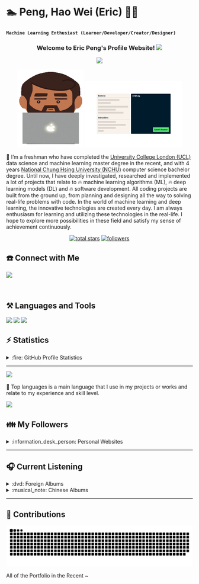 # :swimmer: Peng, Hao Wei (Eric) :guardsman: 

**`Machine Learning Enthusiast (Learner/Developer/Creator/Designer)`**

<!-- WELCOME WEBSITE -->
<h3 align="center">
  Welcome to Eric Peng's Profile Website!
  <img src="https://media.giphy.com/media/hvRJCLFzcasrR4ia7z/giphy.gif" width="28">
</h3> 



<!-- GIF SECTION -->
<p align="center">
  <a href="https://git.io/typing-svg"><img src="https://readme-typing-svg.demolab.com/?lines=Machine%20Learning%20Enthusiast;5%2B%20years%20of%20coding%20experienced;1%20year%20Full%20Stack%20internship%20experienced;Always%20possessing%20curiosity;Work%20Life%20Balance%20!!&font=Secular%20One&duration=2500&pause=1200&color=9D2CF7&center=true&width=440&height=75"></a>
</p>

<p align="center">
<img src="https://github.com/Hao-Wei-Peng/Hao-Wei-Peng/blob/main/coding.gif" alt="unclecoding"  width="180" height="210"/>
<img src="https://github.com/Hao-Wei-Peng/Hao-Wei-Peng/blob/main/python.gif" alt="mushcoding"  width="260" height="180"/>
</p>


<!-- PERSONAL INTRO -->
:notebook_with_decorative_cover: I’m a freshman who have completed the [University College London (UCL)](https://www.ucl.ac.uk/prospective-students/graduate/taught-degrees/data-science-and-machine-learning-msc) data science and machine learning master degree in the recent, and with 4 years [National Chung  Hsing University (NCHU)](http://www.cs.nchu.edu.tw/v4/en/) computer science bachelor degree. Until now, I have deeply investigated, researched and implemented a lot of projects that relate to :fire: machine learning algorithms (ML), :fire: deep learning models (DL) and :fire: software development. All coding projects are built from the ground up, from planning and designing all the way to solving real-life problems with code. In the world of machine learning and deep learning, the innovative technologies are created every day. I am always enthusiasm for learning and utilizing these technologies in the real-life. I hope to explore more possibilities in these field and satisfy my sense of achievement continuously. 




<!-- SOCIAL BADGES SECTION -->
<p align="center">
<!--   <a href="https://www.youtube.com/c/DevProTips?sub_confirmation=1">
    <img alt="youtube subscribers" title="Subscribe to my YouTube channel" src="https://custom-icon-badges.demolab.com/youtube/channel/subscribers/UCipSxT7a3rn81vGLw9lqRkg?color=%23E05D44&label=SUBSCRIBE&logo=video&logoColor=white&style=for-the-badge&labelColor=CE4630"/></a> 
  
  <a href="https://www.youtube.com/c/DevProTips">
    <img alt="youtube views" title="YouTube views" src="https://custom-icon-badges.demolab.com/youtube/channel/views/UCipSxT7a3rn81vGLw9lqRkg?color=%23E1AD0E&logo=video&logoColor=white&style=for-the-badge&labelColor=C79600"/></a>  <a href="https://github.com/Hao-Wei-Peng/Simple-View-Counter"> -->
  
  <a href="https://github.com/Hao-Wei-Peng/Hao-Wei-Peng/stargazers">
    <img alt="total stars" title="Total stars on GitHub" src="https://custom-icon-badges.demolab.com/github/stars/Hao-Wei-Peng?color=55960c&style=for-the-badge&labelColor=488207&logo=star"/></a>
  
  <a href="https://github.com/Hao-Wei-Peng?tab=followers">
         <img alt="followers" title="Followers other on Github" src="https://custom-icon-badges.demolab.com/github/followers/Hao-Wei-Peng?color=236ad3&labelColor=1155ba&style=for-the-badge&logo=person-add&label=Follow&logoColor=white"/></a>
   
</p>




<!-- CONNECT WITH ME -->
<!-- ## <img src="https://github.com/Hao-Wei-Peng/Hao-Wei-Peng/blob/main/phone.gif" width="40"> -->

## :phone: Connect with Me 
<p align="left">
<!--  <a href=https://www.linkedin.com/in/hao-wei-peng-38a7311a6/><img src="https://img.shields.io/badge/LinkedIn-0077B5?style=for-the-badge&logo=linkedin&logoColor=white"></a> -->
<a href="mailto:eric.hw.peng@gmail.com"><img src="https://img.shields.io/badge/Gmail-D14836?style=for-the-badge&logo=gmail&logoColor=white"></a> 
</p>
</br>


<!-- PROGRAMMING LANGUAGES -->
<!-- ## <img src="https://github.com/Hao-Wei-Peng/Hao-Wei-Peng/blob/main/computer.gif" width="40"> -->

## ⚒️ Languages and Tools
<!--
<img align="left" alt="Python" width="30px" style="padding-right:10px;" src="https://cdn.jsdelivr.net/gh/devicons/devicon/icons/python/python-original.svg" />
<img align="left" alt="JupyterNotebook" width="30px" style="padding-right:10px;" src="https://cdn.jsdelivr.net/gh/devicons/devicon/icons/jupyter/jupyter-original-wordmark.svg" />
<img align="left" alt="Pytorch" width="30px" style="padding-right:10px;" src="https://cdn.jsdelivr.net/gh/devicons/devicon/icons/pytorch/pytorch-original.svg" />       
<img align="left" alt="Git" width="30px" style="padding-right:10px;" src="https://cdn.jsdelivr.net/gh/devicons/devicon/icons/git/git-original.svg" />
<img align="left" alt="GitHub" width="30px" style="padding-right:10px;" src="https://cdn.jsdelivr.net/gh/devicons/devicon/icons/github/github-original.svg" />
<img align="left" alt="VisualStudio" width="30px" style="padding-right:10px;" src="https://cdn.jsdelivr.net/gh/devicons/devicon/icons/visualstudio/visualstudio-plain.svg" />
<img align="left" alt="Latex" width="30px" style="padding-right:10px;" src="https://cdn.jsdelivr.net/gh/devicons/devicon/icons/latex/latex-original.svg" />
<img align="left" alt="JavaScript" width="30px" style="padding-right:10px;" src="https://cdn.jsdelivr.net/gh/devicons/devicon/icons/javascript/javascript-plain.svg" />
<img align="left" alt="HTML" width="30px" style="padding-right:10px;" src="https://cdn.jsdelivr.net/gh/devicons/devicon/icons/html5/html5-plain.svg" />
<img align="left" alt="CSS" width="30px" style="padding-right:10px;" src="https://cdn.jsdelivr.net/gh/devicons/devicon/icons/css3/css3-plain.svg" />
<img align="left" alt="Linux" width="30px" style="padding-right:10px;" src="https://cdn.jsdelivr.net/gh/devicons/devicon/icons/linux/linux-original.svg" />
<img align="left" alt="Linux" width="30px" style="padding-right:10px;" src="https://cdn.jsdelivr.net/gh/devicons/devicon/icons/azure/azure-original.svg" />   
-->


<img src="https://skillicons.dev/icons?i=py,c,cs,cpp,javascript,html,css,bootstrap,java,scala" />
<img src="https://skillicons.dev/icons?i=ai,pytorch,tensorflow,vscode,visualstudio,aws,mysql,git,github,latex" />

<!-- LINES -->
<img src="https://www.animatedimages.org/data/media/562/animated-line-image-0429.gif" width="450px">



<!-- STATISTICS -->
<!-- ## <img src="https://github.com/Hao-Wei-Peng/Hao-Wei-Peng/blob/main/statistic_chart.gif" width="40"> -->

## ⚡ Statistics
<details> 
  <summary> :fire: GitHub Profile Statistics</summary>
  <br/>
    <a href="https://github.com/anuraghazra/github-readme-stats"><img alt="Peng, Hao Wei's Github Statistics" src="https://github-readme-stats-sigma-five.vercel.app/api/?username=Hao-Wei-Peng&show_icons=true&theme=swift&hide_border=true" height="180px" /></a>
<!--     <a href="https://github.com/anuraghazra/github-readme-stats"><img alt="Peng, Hao Wei's Top Languages" src="https://github-readme-stats-sigma-five.vercel.app/api/top-langs/?username=Hao-Wei-Peng&layout=compact&theme=react&hide_border=true&title_color=F85D7F&icon_color=F8D866" width="450px" height="180px" /></a> -->
   
  <br/>
</details>

---
<img src="https://github-readme-streak-stats.herokuapp.com?user=Hao-Wei-Peng&theme=violet-punch" width="550">

:notebook: Top languages is a main language that I use in my projects or works and relate to my experience and skill level.


<!-- LINES -->
<img src="https://www.animatedimages.org/data/media/562/animated-line-image-0429.gif" width="450px">




<!-- GitHub FOLLOWERS -->
<!-- ## <img src="https://github.com/Hao-Wei-Peng/Hao-Wei-Peng/blob/main/friend.gif" width="40"> --> 

## :family: My Followers
<details>
<summary> :information_desk_person: Personal Websites </summary>

<!--START_SECTION:top-followers-->
<table>
  <tr>
    <td align="center">
      <a href="https://github.com/ChengTsungPao">
        <img src="https://avatars.githubusercontent.com/u/46835017?v=4" width="100px;" alt="ChengTsungPao"/>
      </a>
      <br />
      <a href="https://github.com/ChengTsungPao">ChengTsungPao</a>
    </td>
    <td align="center">
      <a href="https://github.com/juceyj">
        <img src="https://avatars.githubusercontent.com/u/53820204?v=4" width="100px;" alt="Jiayi Liu"/>
      </a>
      <br />
      <a href="https://github.com/juceyj">Jiayi Liu</a>
    </td>
</tr>
  <tr>
    <td align="center">
      <a href="https://github.com/alicia7mm">
        <img src="https://avatars.githubusercontent.com/u/60660031?v=4" width="100px;" alt="alicia7mm"/>
      </a>
      <br />
      <a href="https://github.com/alicia7mm">alicia7mm</a>
    </td> 
    <td align="center">
      <a href="https://github.com/Weile0409">
        <img src="https://avatars.githubusercontent.com/u/27005037?v=4" width="100px;" alt="Weile0409"/>
      </a>
      <br />
      <a href="https://github.com/Weile0409">Wei Le</a>
    </td>
    
</tr>
</table>
<!--ENG_SECTION:bottom-followers-->

</details>

---





<!-- FAVORITE MUSICS -->
<!-- ## <img src="https://github.com/Hao-Wei-Peng/Hao-Wei-Peng/blob/main/music.gif" width="40"> -->

## :headphones: Current Listening
<details>
<summary> :dvd: Foreign Albums </summary>
<p align="center">
<a href="https://www.last.fm/music/The+Weeknd/Starboy"><img src="https://lastfm.freetls.fastly.net/i/u/64s/2eff583c50e9ebe32857ca8bedbd25bd.jpg" title="The Weeknd - Starboy"></a> 
<a href="https://www.last.fm/music/Ed+Sheeran/No.6+Collaborations+Project"><img src="https://lastfm.freetls.fastly.net/i/u/64s/3ccb1f5d6891d9810e2a1e6e9dc3338e.jpg#3ccb1f5d6891d9810e2a1e6e9dc3338e" title="Ed Sheeran - No.6 Collaborations Project"></a> 
<a href="https://www.last.fm/music/Taylor+Swift/Red+(Taylor%27s+Version)"><img src="https://lastfm.freetls.fastly.net/i/u/64s/6b7a28849d6a3b673f49873414cb03a8.jpg" title="Taylor Swift - Red"></a> 
<a href="https://www.last.fm/music/Charlie+Puth/CHARLIE"><img src="https://lastfm.freetls.fastly.net/i/u/64s/1f4d106bfc5a4d0e8dcec8490630fab3.jpg" title="Charlie Puth - CHARLIE"></a> 
<a href="https://www.last.fm/music/Shawn+Mendes/Illuminate+(Deluxe)"><img src="https://lastfm.freetls.fastly.net/i/u/64s/96a015c94b3888c74e37546f806d2415.jpg#96a015c94b3888c74e37546f806d2415.jpg" title="Shawn Mendes - Illuminate (Deluxe)"></a>
<a href="https://www.last.fm/music/aespa/Drama"><img src="https://lastfm.freetls.fastly.net/i/u/64s/8acd27f751aeeacee7ae540a8f2ae103.jpg#8acd27f751aeeacee7ae540a8f2ae103.jpg" title="aespa - Drama"></a> 
<a href="https://www.last.fm/music/Coldplay/A+Head+Full+of+Dreams"><img src="https://lastfm.freetls.fastly.net/i/u/64s/174d490504bf25ced4880e8fd54ddb1c.jpg" title="Coldplay - A Head Full of Dreams"></a> 
<a href="https://www.last.fm/music/Imagine+Dragons/Night+Visions"><img src="https://lastfm.freetls.fastly.net/i/u/64s/ecae82853b784726c7e2c4e2ba55a4fd.jpg" title="Imagine Dragons - Night Visions"></a> 
<a href="https://www.last.fm/music/NewJeans/NewJeans+1st+EP+%27New+Jeans%27"><img src="https://lastfm.freetls.fastly.net/i/u/64s/eb43ff27cf3e528ba0ed6306d52139a5.jpg" title="NewJeans - NewJeans 1st EP 'New Jeans'"></a> 
<a href="https://www.last.fm/music/LE+SSERAFIM/FEARLESS"><img src="https://lastfm.freetls.fastly.net/i/u/64s/c9737c30525ac1488d5cb790f3ff5539.jpg#c9737c30525ac1488d5cb790f3ff5539.jpg" title="LE SSERAFIM - FEARLESS"></a> 
<a href="https://www.last.fm/music/Tyler+Shaw/Tyler+Shaw"><img src="https://lastfm.freetls.fastly.net/i/u/64s/b0d367f32c392f148ff0bbf134c6a789.jpg" title="Tyler Shaw - Tyler Shaw"></a> 
<a href="https://www.last.fm/music/Lady+Antebellum/Need+You+Now"><img src="https://lastfm.freetls.fastly.net/i/u/64s/e693b627d4bc40c6a149883ca8e69d4d.jpg" title="Lady Antebellum - Need You Now"></a>
</p>
</details>





<details>
<summary> :musical_note: Chinese Albums </summary>
<p align="center"><a href="https://www.last.fm/music/%E6%B1%9F%E8%95%99/%E8%97%9D%E7%95%8C%E4%BA%BA%E7%94%9F"><img src="https://lastfm.freetls.fastly.net/i/u/64s/6b3aead017f142d61a484d5c1a15097f.jpg" title="江蕙 - 藝界人生"> <a href="https://www.last.fm/music/%E9%99%B3%E5%A5%95%E8%BF%85/%E8%AA%8D%E4%BA%86%E5%90%A7"><img src="https://lastfm.freetls.fastly.net/i/u/64s/41e5e4691629eff87f7c683aab4c19c3.jpg" title="陳奕迅 - 認了吧"></a> <a href="https://www.last.fm/music/%E5%91%A8%E8%88%88%E5%93%B2/%E5%A6%82%E6%9E%9C%E9%9B%A8%E4%B9%8B%E5%BE%8C"><img src="https://lastfm.freetls.fastly.net/i/u/64s/6d59fec512772af980d3c484419abd7b.jpg" title="周興哲 - 如果雨之後"></a> <a href="https://www.last.fm/music/%E5%BE%90%E4%BD%B3%E7%91%A9/%E5%B0%8B%E4%BA%BA%E5%95%9F%E4%BA%8B"><img src="https://lastfm.freetls.fastly.net/i/u/64s/89d54a3786cf4cbcccb8b464f98933e6.jpg" title="徐佳瑩 - 尋人啟事"></a> <a href="https://www.last.fm/music/%E5%8E%9F%E5%AD%90%E9%82%A6%E5%A6%AE/%E5%AD%A4%E5%96%AE%E6%9C%83%E6%B6%88%E5%A4%B1%E9%9B%A2%E9%96%8B%E4%B8%8D%E8%A6%8B"><img src="https://lastfm.freetls.fastly.net/i/u/64s/6be17567ccb13b2f93ac269fd0408277.jpg" title="原子邦妮 - 孤單會消失離開不見"></a> <a href="https://www.last.fm/music/%E5%91%8A%E4%BA%94%E4%BA%BA/%E9%81%8B%E6%B0%A3%E4%BE%86%E5%BE%97%E8%8B%A5%E6%9C%89%E4%BC%BC%E7%84%A1"><img src="https://lastfm.freetls.fastly.net/i/u/64s/da267cdde0831082c2b26a9f2bbcf823.jpg" title="告五人 - 運氣來得若有似無"></a> <a href="https://www.last.fm/music/%E8%8E%AB%E5%AE%B0%E7%BE%8A/%E5%B9%BB%E6%83%B3%E6%9B%B2"><img src="https://lastfm.freetls.fastly.net/i/u/64s/70d65c43e9afbe9eccf6ac7a2740bacf.jpg" title="莫宰羊 - 幻想曲"></a> <a href="https://www.last.fm/music/%E5%AD%AB%E7%9B%9B%E5%B8%8C/Between"><img src="https://lastfm.freetls.fastly.net/i/u/64s/d6ac840a6c7484298116e07e4dd12355.jpg" title="孫盛希 - Between"></a> <a href="https://www.last.fm/music/%E5%B0%8F%E5%AE%87-%E5%AE%8B%E5%BF%B5%E5%AE%87/%E5%90%8C%E5%9C%A8"><img src="https://lastfm.freetls.fastly.net/i/u/64s/5954f652ecace465a171e8178f54389d.jpg" title="小宇-宋念宇 - 同在"></a> <a href="https://www.last.fm/music/%E6%9E%97%E4%BF%8A%E5%82%91/%E5%A5%B9%E8%AA%AA"><img src="https://lastfm.freetls.fastly.net/i/u/64s/bf469c34ea85432a99dbd54958c4e3db.jpg" title="林俊傑 - 她說"></a> <a href="https://www.last.fm/music/Trash/Holy+Trip!"><img src="https://lastfm.freetls.fastly.net/i/u/64s/1ea3379358af2fedca82b30b2fd2f0a7.jpg" title="Trash - Holy Trip!"></a> <a href="https://www.last.fm/music/F.I.R./%E6%84%9B%E2%80%A7%E6%AD%8C%E5%A7%AC"><img src="https://lastfm.freetls.fastly.net/i/u/64s/0b3c9e4e7cb0f9b044e67ebbd90d997e.jpg" title="F.I.R. - 愛‧歌姬"></a>
</p> 
</details>

---




<!-- SNAKE CONTRIBUTIONS -->
<!-- ## <img src="https://github.com/Hao-Wei-Peng/Hao-Wei-Peng/blob/main/snake.gif" width="40"> -->

## 🐍 Contributions
<!-- ![](https://raw.githubusercontent.com/Hao-Wei-Peng/Hao-Wei-Peng/output/github-contribution-grid-snake.svg) -->
<img alt="snake eating my contributions" src="https://raw.githubusercontent.com/Hao-Wei-Peng/Hao-Wei-Peng/output/github-contribution-grid-snake.svg" />

All of the Portfolio in the Recent ~









<!--
**Hao-Wei-Peng/Hao-Wei-Peng** is a ✨ _special_ ✨ repository because its `README.md` (this file) appears on your GitHub profile.

Here are some ideas to get you started:

- 🔭 I’m currently working on ...
- 🌱 I’m currently learning ...
- 👯 I’m looking to collaborate on ...
- 🤔 I’m looking for help with ...
- 💬 Ask me about ...
- 📫 How to reach me: ...
- 😄 Pronouns: ...
- ⚡ Fun fact: ...
-->
